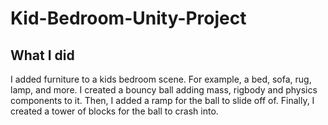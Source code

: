 # Kid-Bedroom-Unity-Project

## What I did
I added furniture to a kids bedroom scene. For example, a bed, sofa, rug, lamp, and more. I created a bouncy ball adding mass, rigbody and physics components to it. Then, I added a ramp for the ball to slide off of. Finally, I created a tower of blocks for the ball to crash into. 
